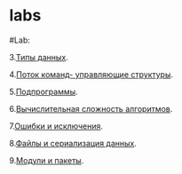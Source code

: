 # labs

#Lab:

3.[Типы данных]().

4.[Поток команд- управляющие структуры]().

5.[Подпрограммы]().

6.[Вычислительная сложность алгоритмов]().

7.[Ошибки и исключения]().

8.[Файлы и сериализация данных]().

9.[Модули и пакеты]().
